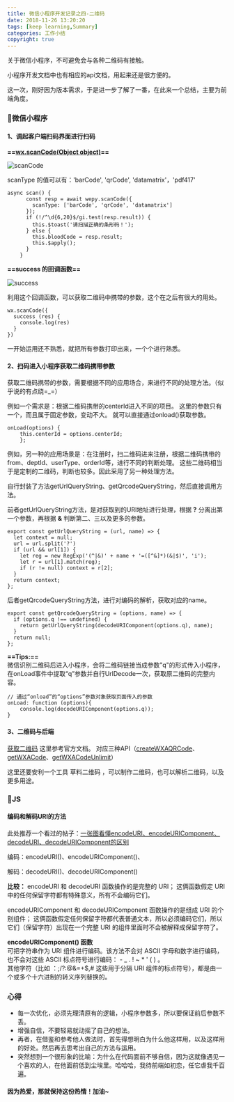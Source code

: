 ```yaml
---
title: 微信小程序开发记录之四-二维码
date: 2018-11-26 13:20:20
tags: [keep learning,Summary]
categories: 工作小结
copyright: true
---
```

关于微信小程序，不可避免会与各种二维码有接触。

小程序开发文档中也有相应的api文档，用起来还是很方便的。

这一次，刚好因为版本需求，于是进一步了解了一番，在此来一个总结，主要为前端角度。
<!--   MORE  -->
### 🐎微信小程序
#### 1、调起客户端扫码界面进行扫码
**==[wx.scanCode(Object object)](https://developers.weixin.qq.com/miniprogram/dev/api/device/scan/wx.scanCode.html)==**

![scanCode](scanCode.png)

scanType 的值可以有：'barCode', 'qrCode', 'datamatrix'，'pdf417'
```shell
async scan() {
      const resp = await wepy.scanCode({
        scanType: ['barCode', 'qrCode', 'datamatrix']
      });
      if (!/^\d{6,20}$/gi.test(resp.result)) {
        this.$toast('请扫描正确的条形码！');
      } else {
        this.bloodCode = resp.result;
        this.$apply();
      }
    }
```
**==success 的回调函数==**

![success](success.png)

利用这个回调函数，可以获取二维码中携带的参数，这个在之后有很大的用处。

```shell
wx.scanCode({
  success (res) {
    console.log(res)
  }
})
```
一开始运用还不熟悉，就把所有参数打印出来，一个个进行熟悉。

#### 2、扫码进入小程序获取二维码携带参数 

获取二维码携带的参数，需要根据不同的应用场合，来进行不同的处理方法。（似乎说的有点绕=_=）

例如一个需求是：根据二维码携带的centerId进入不同的项目。
这里的参数只有一个，而且属于固定参数，变动不大。
就可以直接通过onload()获取参数。

```
onLoad(options) {
    this.centerId = options.centerId;
    };
```
例如，另一种的应用场景是：在注册时，扫二维码进来注册，根据二维码携带的from、deptId、userType、orderId等，进行不同的判断处理。
这些二维码相当于是定制的二维码，判断也较多。因此采用了另一种处理方法。

自行封装了方法getUrlQueryString、getQrcodeQueryString，然后直接调用方法。

前者getUrlQueryString方法，是对获取到的URl地址进行处理，根据 **?** 分离出第一个参数，再根据 **&** 判断第二、三以及更多的参数。
```
export const getUrlQueryString = (url, name) => {
  let context = null;
  url = url.split('?')
  if (url && url[1]) {
    let reg = new RegExp('(^|&)' + name + '=([^&]*)(&|$)', 'i');
    let r = url[1].match(reg);
    if (r != null) context = r[2];
  }
  return context;
};
```
后者getQrcodeQueryString方法，进行对编码的解析，获取对应的name。
```
export const getQrcodeQueryString = (options, name) => {
  if (options.q !== undefined) {
    return getUrlQueryString(decodeURIComponent(options.q), name);
  }
  return null;
};
```
**==Tips:==** 
<br>微信识别二维码后进入小程序，会将二维码链接当成参数"q"的形式传入小程序，在onLoad事件中提取“q”参数并自行UrlDecode一次，获取原二维码的完整内容。

```shell
// 通过“onload”的“options”参数对象获取页面传入的参数
onLoad: function (options){
    console.log(decodeURIComponent(options.q));
}
```
#### 3、二维码与后端
[获取二维码](https://developers.weixin.qq.com/miniprogram/dev/framework/open-ability/qr-code.html)
这里参考官方文档。
对应三种API（[createWXAQRCode](https://developers.weixin.qq.com/miniprogram/dev/api/open-api/qr-code/createWXAQRCode.html)、[getWXACode](https://developers.weixin.qq.com/miniprogram/dev/api/open-api/qr-code/getWXACode.html)、[getWXACodeUnlimit](https://developers.weixin.qq.com/miniprogram/dev/api/open-api/qr-code/getWXACodeUnlimit.html)）

这里还要安利一个工具 草料二维码 ，可以制作二维码，也可以解析二维码，以及更多用途。

### 🐑JS
#### 编码和解码URI的方法
此处推荐一个看过的帖子：[一张图看懂encodeURI、encodeURIComponent、decodeURI、decodeURIComponent的区别](https://www.cnblogs.com/shuiyi/p/5277233.html)

编码：encodeURI()、encodeURIComponent()、

解码：decodeURI()、decodeURIComponent()

**比较：**
encodeURI 和 decodeURI 函数操作的是完整的 URI；
这俩函数假定 URI 中的任何保留字符都有特殊意义，所有不会编码它们。

encodeURIComponent 和 decodeURIComponent 函数操作的是组成 URI 的个别组件；
这俩函数假定任何保留字符都代表普通文本，所以必须编码它们，所以它们（保留字符）出现在一个完整 URI 的组件里面时不会被解释成保留字符了。

**encodeURIComponent() 函数**
<br>可把字符串作为 URI 组件进行编码。该方法不会对 ASCII 字母和数字进行编码，也不会对这些 ASCII 标点符号进行编码： - _ . ! ~ * ' ( ) 。
<br>其他字符（比如 ：;/?:@&=+$,# 这些用于分隔 URI 组件的标点符号），都是由一个或多个十六进制的转义序列替换的。

### 心得
- 每一次优化，必须先理清原有的逻辑，小程序参数多，所以要保证前后参数不丢。
- 增强自信，不要轻易就动摇了自己的想法。
- 再者，在借鉴和参考他人做法时，首先得想明白为什么他这样用，以及这样用的好处。然后再去思考出自己的方法与运用。
- 突然想到一个很形象的比喻：为什么在代码面前不够自信，因为这就像遇见一个喜欢的人，在他面前低到尘埃里。哈哈哈，我待前端如初恋，任它虐我千百遍。
#### 因为热爱，那就保持这份热情！加油~